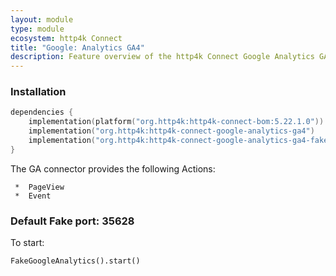 ```yaml
---
layout: module
type: module
ecosystem: http4k Connect
title: "Google: Analytics GA4"
description: Feature overview of the http4k Connect Google Analytics GA4 modules
---
```


### Installation

```kotlin
dependencies {
    implementation(platform("org.http4k:http4k-connect-bom:5.22.1.0"))
    implementation("org.http4k:http4k-connect-google-analytics-ga4")
    implementation("org.http4k:http4k-connect-google-analytics-ga4-fake")
}
```

The GA connector provides the following Actions:

     *  PageView
     *  Event

### Default Fake port: 35628

To start:

```
FakeGoogleAnalytics().start()
```

